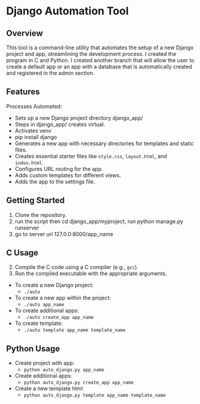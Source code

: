 # Django Automation Tool

## Overview
This tool is a command-line utility that automates the setup of a new Django project and app, streamlining the development process. I created the program in C and Python. I created another branch that will allow the user to create a default app or an app with a database that is automatically created and registered in the admin section.

## Features
Processes Automated: 
- Sets up a new Django project directory django_app/
- Steps in django_app/ creates virtual.
- Activates venv
- pip install django
- Generates a new app with necessary directories for templates and static files.
- Creates essential starter files like `style.css`, `layout.html`, and `index.html`.
- Configures URL routing for the app.
- Adds custom templates for different views.
- Adds the app to the settings file.


## Getting Started
1. Clone the repository.
2. run the script then cd django_app/myproject, run python manage.py runserver
3. go to server url 127.0.0:8000/app_name

## C Usage
2. Compile the C code using a C compiler (e.g., `gcc`).
3. Run the compiled executable with the appropriate arguments.

- To create a new Django project:
  - `./auto`
- To create a new app within the project:
  - `./auto app_name`
- To create additional apps:
  - `./auto create_app app_name` 
- To create template:
  - `./auto template app_name template_name`

## Python Usage
- Create project with app:
  - `python auto_django.py app_name`
- Create additional apps:
  - `python auto_django.py create_app app_name`
- Create a new template html
  - `python auto_django.py template app_name template_name`